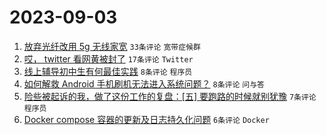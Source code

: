 # 2023-09-03

1. [放弃光纤改用 5g 无线家宽](https://www.v2ex.com/t/970460) `33条评论` `宽带症候群`
1. [哎， twitter 看网黄被封了](https://www.v2ex.com/t/970467) `17条评论` `Twitter`
1. [线上辅导初中生有何最佳实践](https://www.v2ex.com/t/970470) `8条评论` `程序员`
1. [如何解救 Android 手机刷机无法进入系统问题？](https://www.v2ex.com/t/970462) `8条评论` `问与答`
1. [险些被起诉的我，做了这份工作的复盘：[五] 要跑路的时候就别犹豫](https://www.v2ex.com/t/970464) `7条评论` `程序员`
1. [Docker compose 容器的更新及日志持久化问题](https://www.v2ex.com/t/970468) `6条评论` `Docker`
